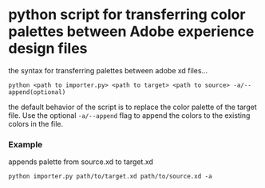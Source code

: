 # python script for transferring color palettes between Adobe experience design files

the syntax for transferring palettes between adobe xd files...

```python <path to importer.py> <path to target> <path to source> -a/--append(optional)```

the default behavior of the script is to replace the color palette of the target file. Use the optional ```-a/--append``` flag to append the colors to the existing colors in the file.

### Example

appends palette from source.xd to target.xd

```python importer.py path/to/target.xd path/to/source.xd -a```   